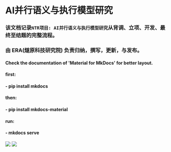 # AI并行语义与执行模型研究

### 该文档记录```NTR项目: AI并行语义与执行模型研究```从背调、立项、开发、最终至结题的完整流程。

### 由 ERA(燧原科技研究院) 负责归纳，撰写，更新，与发布。

#### Check the documentation of 'Material for MkDocs' for better layout.
#### first:
####   - pip install mkdocs
#### then:
####   - pip install mkdocs-material
#### run:
####   - mkdocs serve

![](/docs/img/enflame_logo.png) ![](/docs/img/era_logo.png)


